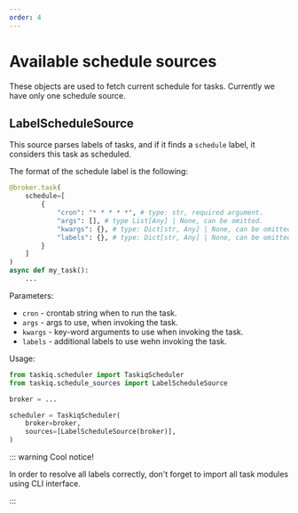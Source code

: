 ```yaml
---
order: 4
---
```



# Available schedule sources

These objects are used to fetch current schedule for tasks.
Currently we have only one schedule source.


## LabelScheduleSource

This source parses labels of tasks, and if it finds a `schedule` label, it considers this task as scheduled.

The format of the schedule label is the following:

```python
@broker.task(
    schedule=[
        {
            "cron": "* * * * *", # type: str, required argument.
            "args": [], # type List[Any] | None, can be omitted.
            "kwargs": {}, # type: Dict[str, Any] | None, can be omitted.
            "labels": {}, # type: Dict[str, Any] | None, can be omitted.
        }
    ]
)
async def my_task():
    ...
```

Parameters:
* `cron` - crontab string when to run the task.
* `args` - args to use, when invoking the task.
* `kwargs` - key-word arguments to use when invoking the task.
* `labels` - additional labels to use wehn invoking the task.

Usage:

```python
from taskiq.scheduler import TaskiqScheduler
from taskiq.schedule_sources import LabelScheduleSource

broker = ...

scheduler = TaskiqScheduler(
    broker=broker,
    sources=[LabelScheduleSource(broker)],
)
```


::: warning Cool notice!

In order to resolve all labels correctly, don't forget to import
all task modules using CLI interface.

:::
